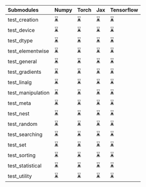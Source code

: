 | Submodules        | Numpy                                                                                                                           | Torch                                                                                                                           | Jax                                                                                                                             | Tensorflow                                                                                                                      |
|:------------------|:--------------------------------------------------------------------------------------------------------------------------------|:--------------------------------------------------------------------------------------------------------------------------------|:--------------------------------------------------------------------------------------------------------------------------------|:--------------------------------------------------------------------------------------------------------------------------------|
| test_creation     | <a href="https://github.com/unifyai/ivy/runs/8040360685?check_suite_focus=true" rel="noopener noreferrer" target="_blank">⌛</a> | <a href="https://github.com/unifyai/ivy/runs/8040362451?check_suite_focus=true" rel="noopener noreferrer" target="_blank">⌛</a> | <a href="https://github.com/unifyai/ivy/runs/8040364396?check_suite_focus=true" rel="noopener noreferrer" target="_blank">⌛</a> | <a href="https://github.com/unifyai/ivy/runs/8040366409?check_suite_focus=true" rel="noopener noreferrer" target="_blank">⌛</a> |
| test_device       | <a href="https://github.com/unifyai/ivy/runs/8040360795?check_suite_focus=true" rel="noopener noreferrer" target="_blank">⌛</a> | <a href="https://github.com/unifyai/ivy/runs/8040362567?check_suite_focus=true" rel="noopener noreferrer" target="_blank">⌛</a> | <a href="https://github.com/unifyai/ivy/runs/8040364540?check_suite_focus=true" rel="noopener noreferrer" target="_blank">⌛</a> | <a href="https://github.com/unifyai/ivy/runs/8040366517?check_suite_focus=true" rel="noopener noreferrer" target="_blank">⌛</a> |
| test_dtype        | <a href="https://github.com/unifyai/ivy/runs/8040360893?check_suite_focus=true" rel="noopener noreferrer" target="_blank">⌛</a> | <a href="https://github.com/unifyai/ivy/runs/8040362665?check_suite_focus=true" rel="noopener noreferrer" target="_blank">⌛</a> | <a href="https://github.com/unifyai/ivy/runs/8040364647?check_suite_focus=true" rel="noopener noreferrer" target="_blank">⌛</a> | <a href="https://github.com/unifyai/ivy/runs/8040366627?check_suite_focus=true" rel="noopener noreferrer" target="_blank">⌛</a> |
| test_elementwise  | <a href="https://github.com/unifyai/ivy/runs/8040360996?check_suite_focus=true" rel="noopener noreferrer" target="_blank">⌛</a> | <a href="https://github.com/unifyai/ivy/runs/8040362760?check_suite_focus=true" rel="noopener noreferrer" target="_blank">⌛</a> | <a href="https://github.com/unifyai/ivy/runs/8040364786?check_suite_focus=true" rel="noopener noreferrer" target="_blank">⌛</a> | <a href="https://github.com/unifyai/ivy/runs/8040366749?check_suite_focus=true" rel="noopener noreferrer" target="_blank">⌛</a> |
| test_general      | <a href="https://github.com/unifyai/ivy/runs/8040361117?check_suite_focus=true" rel="noopener noreferrer" target="_blank">⌛</a> | <a href="https://github.com/unifyai/ivy/runs/8040362847?check_suite_focus=true" rel="noopener noreferrer" target="_blank">⌛</a> | <a href="https://github.com/unifyai/ivy/runs/8040364957?check_suite_focus=true" rel="noopener noreferrer" target="_blank">⌛</a> | <a href="https://github.com/unifyai/ivy/runs/8040366879?check_suite_focus=true" rel="noopener noreferrer" target="_blank">⌛</a> |
| test_gradients    | <a href="https://github.com/unifyai/ivy/runs/8040361230?check_suite_focus=true" rel="noopener noreferrer" target="_blank">⌛</a> | <a href="https://github.com/unifyai/ivy/runs/8040362949?check_suite_focus=true" rel="noopener noreferrer" target="_blank">⌛</a> | <a href="https://github.com/unifyai/ivy/runs/8040365066?check_suite_focus=true" rel="noopener noreferrer" target="_blank">⌛</a> | <a href="https://github.com/unifyai/ivy/runs/8040366979?check_suite_focus=true" rel="noopener noreferrer" target="_blank">⌛</a> |
| test_linalg       | <a href="https://github.com/unifyai/ivy/runs/8040361307?check_suite_focus=true" rel="noopener noreferrer" target="_blank">⌛</a> | <a href="https://github.com/unifyai/ivy/runs/8040363042?check_suite_focus=true" rel="noopener noreferrer" target="_blank">⌛</a> | <a href="https://github.com/unifyai/ivy/runs/8040365192?check_suite_focus=true" rel="noopener noreferrer" target="_blank">⌛</a> | <a href="https://github.com/unifyai/ivy/runs/8040367105?check_suite_focus=true" rel="noopener noreferrer" target="_blank">⌛</a> |
| test_manipulation | <a href="https://github.com/unifyai/ivy/runs/8040361433?check_suite_focus=true" rel="noopener noreferrer" target="_blank">⌛</a> | <a href="https://github.com/unifyai/ivy/runs/8040363155?check_suite_focus=true" rel="noopener noreferrer" target="_blank">⌛</a> | <a href="https://github.com/unifyai/ivy/runs/8040365323?check_suite_focus=true" rel="noopener noreferrer" target="_blank">⌛</a> | <a href="https://github.com/unifyai/ivy/runs/8040367214?check_suite_focus=true" rel="noopener noreferrer" target="_blank">⌛</a> |
| test_meta         | <a href="https://github.com/unifyai/ivy/runs/8040361553?check_suite_focus=true" rel="noopener noreferrer" target="_blank">⌛</a> | <a href="https://github.com/unifyai/ivy/runs/8040363283?check_suite_focus=true" rel="noopener noreferrer" target="_blank">⌛</a> | <a href="https://github.com/unifyai/ivy/runs/8040365419?check_suite_focus=true" rel="noopener noreferrer" target="_blank">⌛</a> | <a href="https://github.com/unifyai/ivy/runs/8040367328?check_suite_focus=true" rel="noopener noreferrer" target="_blank">⌛</a> |
| test_nest         | <a href="https://github.com/unifyai/ivy/runs/8040361688?check_suite_focus=true" rel="noopener noreferrer" target="_blank">⌛</a> | <a href="https://github.com/unifyai/ivy/runs/8040363410?check_suite_focus=true" rel="noopener noreferrer" target="_blank">⌛</a> | <a href="https://github.com/unifyai/ivy/runs/8040365533?check_suite_focus=true" rel="noopener noreferrer" target="_blank">⌛</a> | <a href="https://github.com/unifyai/ivy/runs/8040367438?check_suite_focus=true" rel="noopener noreferrer" target="_blank">⌛</a> |
| test_random       | <a href="https://github.com/unifyai/ivy/runs/8040361790?check_suite_focus=true" rel="noopener noreferrer" target="_blank">⌛</a> | <a href="https://github.com/unifyai/ivy/runs/8040363551?check_suite_focus=true" rel="noopener noreferrer" target="_blank">⌛</a> | <a href="https://github.com/unifyai/ivy/runs/8040365645?check_suite_focus=true" rel="noopener noreferrer" target="_blank">⌛</a> | <a href="https://github.com/unifyai/ivy/runs/8040367563?check_suite_focus=true" rel="noopener noreferrer" target="_blank">⌛</a> |
| test_searching    | <a href="https://github.com/unifyai/ivy/runs/8040361903?check_suite_focus=true" rel="noopener noreferrer" target="_blank">⌛</a> | <a href="https://github.com/unifyai/ivy/runs/8040363676?check_suite_focus=true" rel="noopener noreferrer" target="_blank">⌛</a> | <a href="https://github.com/unifyai/ivy/runs/8040365814?check_suite_focus=true" rel="noopener noreferrer" target="_blank">⌛</a> | <a href="https://github.com/unifyai/ivy/runs/8040367667?check_suite_focus=true" rel="noopener noreferrer" target="_blank">⌛</a> |
| test_set          | <a href="https://github.com/unifyai/ivy/runs/8040362019?check_suite_focus=true" rel="noopener noreferrer" target="_blank">⌛</a> | <a href="https://github.com/unifyai/ivy/runs/8040363811?check_suite_focus=true" rel="noopener noreferrer" target="_blank">⌛</a> | <a href="https://github.com/unifyai/ivy/runs/8040365943?check_suite_focus=true" rel="noopener noreferrer" target="_blank">⌛</a> | <a href="https://github.com/unifyai/ivy/runs/8040367801?check_suite_focus=true" rel="noopener noreferrer" target="_blank">⌛</a> |
| test_sorting      | <a href="https://github.com/unifyai/ivy/runs/8040362122?check_suite_focus=true" rel="noopener noreferrer" target="_blank">⌛</a> | <a href="https://github.com/unifyai/ivy/runs/8040363954?check_suite_focus=true" rel="noopener noreferrer" target="_blank">⌛</a> | <a href="https://github.com/unifyai/ivy/runs/8040366050?check_suite_focus=true" rel="noopener noreferrer" target="_blank">⌛</a> | <a href="https://github.com/unifyai/ivy/runs/8040367916?check_suite_focus=true" rel="noopener noreferrer" target="_blank">⌛</a> |
| test_statistical  | <a href="https://github.com/unifyai/ivy/runs/8040362227?check_suite_focus=true" rel="noopener noreferrer" target="_blank">⌛</a> | <a href="https://github.com/unifyai/ivy/runs/8040364112?check_suite_focus=true" rel="noopener noreferrer" target="_blank">⌛</a> | <a href="https://github.com/unifyai/ivy/runs/8040366154?check_suite_focus=true" rel="noopener noreferrer" target="_blank">⌛</a> | <a href="https://github.com/unifyai/ivy/runs/8040368050?check_suite_focus=true" rel="noopener noreferrer" target="_blank">⌛</a> |
| test_utility      | <a href="https://github.com/unifyai/ivy/runs/8040362330?check_suite_focus=true" rel="noopener noreferrer" target="_blank">⌛</a> | <a href="https://github.com/unifyai/ivy/runs/8040364255?check_suite_focus=true" rel="noopener noreferrer" target="_blank">⌛</a> | <a href="https://github.com/unifyai/ivy/runs/8040366304?check_suite_focus=true" rel="noopener noreferrer" target="_blank">⌛</a> | <a href="https://github.com/unifyai/ivy/runs/8040368185?check_suite_focus=true" rel="noopener noreferrer" target="_blank">⌛</a> |
